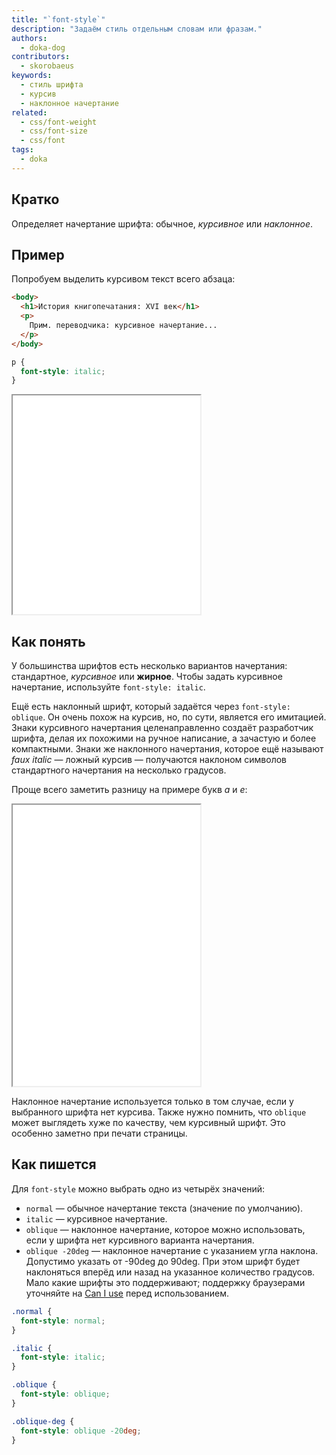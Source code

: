 ```yaml
---
title: "`font-style`"
description: "Задаём стиль отдельным словам или фразам."
authors:
  - doka-dog
contributors:
  - skorobaeus
keywords:
  - стиль шрифта
  - курсив
  - наклонное начертание
related:
  - css/font-weight
  - css/font-size
  - css/font
tags:
  - doka
---
```


## Кратко

Определяет начертание шрифта: обычное, <span style="font-style: italic">курсивное</span> или <span style="font-style: oblique">наклонное</span>.

## Пример

Попробуем выделить курсивом текст всего абзаца:

```html
<body>
  <h1>История книгопечатания: XVI век</h1>
  <p>
    Прим. переводчика: курсивное начертание...
  </p>
</body>
```

```css
p {
  font-style: italic;
}
```

<iframe title="Начертание шрифта" src="demos/font-style/" height="350"></iframe>

## Как понять

У большинства шрифтов есть несколько вариантов начертания: стандартное, _курсивное_ или **жирное**. Чтобы задать курсивное начертание, используйте `font-style: italic`.

Ещё есть наклонный шрифт, который задаётся через `font-style: oblique`. Он очень похож на курсив, но, по сути, является его имитацией. Знаки курсивного начертания целенаправленно создаёт разработчик шрифта, делая их похожими на ручное написание, а зачастую и более компактными. Знаки же наклонного начертания, которое ещё называют _faux italic_ — ложный курсив — получаются наклоном символов стандартного начертания на несколько градусов.

Проще всего заметить разницу на примере букв _a_ и _e_:

<iframe title="Курсивное и наклонное начертания шрифта" src="demos/italic-oblique/" height="450"></iframe>

Наклонное начертание используется только в том случае, если у выбранного шрифта нет курсива. Также нужно помнить, что `oblique` может выглядеть хуже по качеству, чем курсивный шрифт. Это особенно заметно при печати страницы.

## Как пишется

Для `font-style` можно выбрать одно из четырёх значений:

- `normal` — обычное начертание текста (значение по умолчанию).
- `italic` — курсивное начертание.
- `oblique` — наклонное начертание, которое можно использовать, если у шрифта нет курсивного варианта начертания.
- `oblique -20deg` — наклонное начертание с указанием угла наклона. Допустимо указать от -90deg до 90deg. При этом шрифт будет наклоняться вперёд или назад на указанное количество градусов. Мало какие шрифты это поддерживают; поддержку браузерами уточняйте на [Can I use](https://caniuse.com/mdn-css_properties_font-style_oblique-angle) перед использованием.

```css
.normal {
  font-style: normal;
}

.italic {
  font-style: italic;
}

.oblique {
  font-style: oblique;
}

.oblique-deg {
  font-style: oblique -20deg;
}
```
